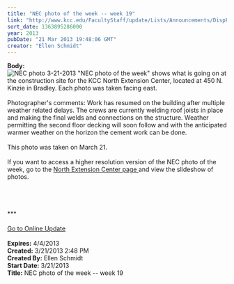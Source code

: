 ```yaml
---
title: "NEC photo of the week -- week 19"
link: "http://www.kcc.edu/FacultyStaff/update/Lists/Announcements/DispForm.aspx?ID=1033"
sort_date: 1363895286000
year: 2013
pubDate: "21 Mar 2013 19:48:06 GMT"
creator: "Ellen Schmidt"
---
```


<div><b>Body:</b> <div class="ExternalClass1E122B8BCE914BA58BC5472768345763">
<div><img alt="NEC photo 3-21-2013" src="/SiteCollectionImages/NEC-2013-3-21-compressed.JPG" /> &quot;NEC photo of the week&quot; shows what is going on at the construction site for the KCC North Extension Center, located at 450 N. Kinzie in Bradley. Each photo was taken facing east.<br /> <br />Photographer's comments: Work has resumed on the building after multiple weather related delays. The crews are currently welding roof joists in place and making the final welds and connections on the structure. Weather permitting the second floor decking will soon follow and with the anticipated warmer weather on the horizon the cement work can be done.<br />
<div> </div>
<div>This photo was taken on March 21.</div>
<div><br />If you want to access a higher resolution version of the NEC photo of the week, go to the <a href="/Community/Collegeinfo/collegelocations/Pages/nec.aspx">North Extension Center page </a>and view the slideshow of photos. </div>
<div> </div>
<div><br />
<div>
<div> </div>
<div>
<div> </div>
<div>
<div>***</div>
<div> </div>
<div><a href="/FacultyStaff/update/Pages/dailyupdate.aspx">Go to Online Update</a></div>
<div> </div></div></div></div></div></div></div></div>
<div><b>Expires:</b> 4/4/2013</div>
<div><b>Created:</b> 3/21/2013 2:48 PM</div>
<div><b>Created By:</b> Ellen Schmidt</div>
<div><b>Start Date:</b> 3/21/2013</div>
<div><b>Title:</b> NEC photo of the week -- week 19</div>
